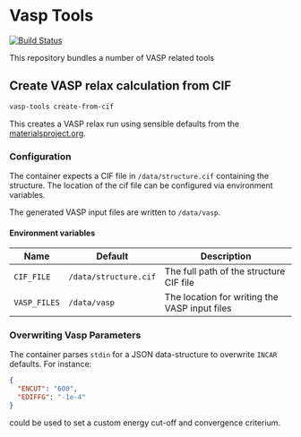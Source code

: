 # Vasp Tools 

[![Build Status](https://drone-ci-kramergroup.serveo.net/api/badges/kramergroup-workflows/vasp-tools/status.svg)](https://drone-ci-kramergroup.serveo.net/kramergroup-workflows/vasp-tools)

This repository bundles a number of VASP related tools 

## Create VASP relax calculation from CIF

```bash
vasp-tools create-from-cif
```

This creates a VASP relax run using sensible defaults from the [materialsproject.org](http://www.materialsproject.org).

### Configuration

The container expects a CIF file in `/data/structure.cif` containing the structure. The location of the cif file can be 
configured via environment variables. 

The generated VASP input files are written to `/data/vasp`.

#### Environment variables

| Name         | Default               | Description                                   |
| ------------ | --------------------- | --------------------------------------------- |
| `CIF_FILE`   | `/data/structure.cif` | The full path of the structure CIF file       |
| `VASP_FILES` | `/data/vasp`          | The location for writing the VASP input files |

### Overwriting Vasp Parameters

The container parses `stdin` for a JSON data-structure to overwrite `INCAR` defaults. For instance:

```json
{
  "ENCUT": "600",
  "EDIFFG": "-1e-4"
}
```

could be used to set a custom energy cut-off and convergence criterium.

